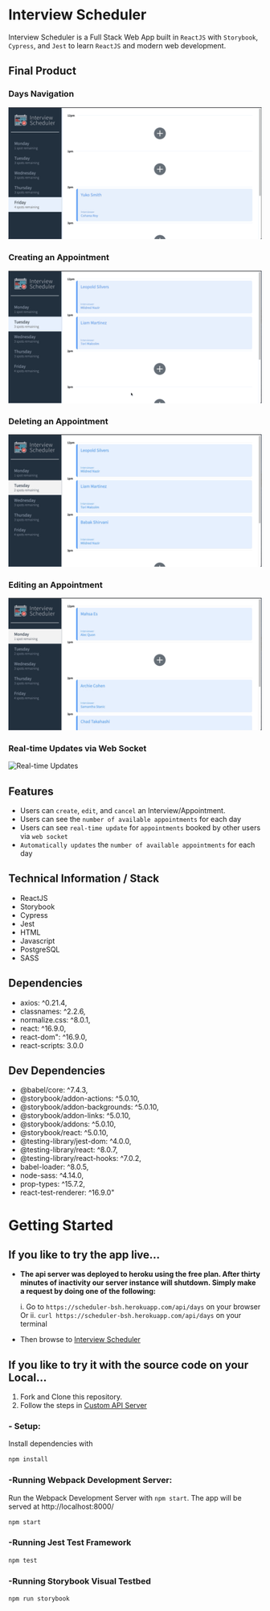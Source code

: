 # Interview Scheduler

Interview Scheduler is a Full Stack Web App built in `ReactJS` with `Storybook`, `Cypress`, and `Jest` to learn `ReactJS` and modern web development.

## Final Product

### Days Navigation

![Days Navigation](https://github.com/babakshirvani/Scheduler/blob/master/docs/nav.gif)

### Creating an Appointment

![Creating Appointment](https://github.com/babakshirvani/Scheduler/blob/master/docs/create.gif)

### Deleting an Appointment

![Deleting Appointment](https://github.com/babakshirvani/Scheduler/blob/master/docs/delete.gif)

### Editing an Appointment

![Editing Appointment](https://github.com/babakshirvani/Scheduler/blob/master/docs/edit.gif)

### Real-time Updates via Web Socket

![Real-time Updates](https://github.com/babakshirvani/Scheduler/blob/master/docs/websocket.gif)

## Features

- Users can `create`, `edit`, and `cancel` an Interview/Appointment.
- Users can see the `number of available appointments` for each day
- Users can see `real-time update` for `appointments` booked by other users via `web socket`
- `Automatically updates` the `number of available appointments` for each day

## Technical Information / Stack

- ReactJS
- Storybook
- Cypress
- Jest
- HTML
- Javascript
- PostgreSQL
- SASS

## Dependencies

- axios: ^0.21.4,
- classnames: ^2.2.6,
- normalize.css: ^8.0.1,
- react: ^16.9.0,
- react-dom": ^16.9.0,
- react-scripts: 3.0.0

## Dev Dependencies

- @babel/core: ^7.4.3,
- @storybook/addon-actions: ^5.0.10,
- @storybook/addon-backgrounds: ^5.0.10,
- @storybook/addon-links: ^5.0.10,
- @storybook/addons: ^5.0.10,
- @storybook/react: ^5.0.10,
- @testing-library/jest-dom: ^4.0.0,
- @testing-library/react: ^8.0.7,
- @testing-library/react-hooks: ^7.0.2,
- babel-loader: ^8.0.5,
- node-sass: ^4.14.0,
- prop-types: ^15.7.2,
- react-test-renderer: ^16.9.0"

# Getting Started

## If you like to try the app live...

- **The api server was deployed to heroku using the free plan. After thirty minutes of inactivity our server instance will shutdown. Simply make a request by doing one of the following:**

  i. Go to `https://scheduler-bsh.herokuapp.com/api/days` on your browser
  Or ii. `curl https://scheduler-bsh.herokuapp.com/api/days` on your terminal

- Then browse to [Interview Scheduler](https://scheduler-bsh.netlify.com/)

## If you like to try it with the source code on your Local...

1. Fork and Clone this repository.
2. Follow the steps in [Custom API Server](https://github.com/lighthouse-labs/scheduler-api)

### - Setup:

Install dependencies with

```sh
npm install
```

### -Running Webpack Development Server:

Run the Webpack Development Server with `npm start`. The app will be served at http://localhost:8000/

```sh
npm start
```

### -Running Jest Test Framework

```sh
npm test
```

### -Running Storybook Visual Testbed

```sh
npm run storybook
```
